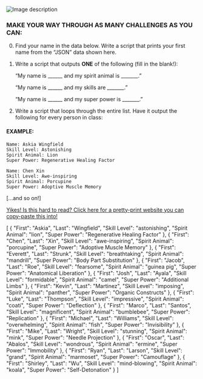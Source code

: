 
![Image description](https://github.com/csfeeser/TLG-Python/blob/master/skill%20level.png?raw=true)

### MAKE YOUR WAY THROUGH AS MANY CHALLENGES AS YOU CAN:

0. Find your name in the data below. Write a script that prints your first name from the “JSON” data shown here.

0. Write a script that outputs **ONE** of the following (fill in the blank!):

	“My name is ______ and my spirit animal is _______.”

	“My name is ______ and my skills are _______.”

	“My name is ______ and my super power is _______.” 


0. Write a script that loops through the entire list. Have it output the following for every person in class:

#### EXAMPLE:
	
    Name: Askia Wingfield
	Skill Level: Astonishing
	Spirit Animal: Lion
	Super Power: Regenerative Healing Factor
		
	Name: Chen Xin
	Skill Level: Awe-inspiring
	Spirit Animal: Porcupine
	Super Power: Adoptive Muscle Memory

[...and so on!]

[Yikes! Is this hard to read? Click here for a pretty-print website you can copy-paste this into!](https://jsonformatter.org/json-pretty-print)

[
  {
    "First": "Askia",
    "Last": "Wingfield",
    "Skill Level": "astonishing",
    "Spirit Animal": "lion",
    "Super Power": "Regenerative Healing Factor"
  },
  {
    "First": "Chen",
    "Last": "Xin",
    "Skill Level": "awe-inspiring",
    "Spirit Animal": "porcupine",
    "Super Power": "Adoptive Muscle Memory"
  },
  {
    "First": "Everett",
    "Last": "Strunk",
    "Skill Level": "breathtaking",
    "Spirit Animal": "mandrill",
    "Super Power": "Body Part Substitution"
  },
  {
    "First": "Jacob",
    "Last": "Roe",
    "Skill Level": "fearsome",
    "Spirit Animal": "guinea pig",
    "Super Power": "Anatomical Liberation"
  },
  {
    "First": "Josh",
    "Last": "Ayala",
    "Skill Level": "formidable",
    "Spirit Animal": "camel",
    "Super Power": "Additional Limbs"
  },
  {
    "First": "Kevin",
    "Last": "Martinez",
    "Skill Level": "imposing",
    "Spirit Animal": "panther",
    "Super Power": "Organic Constructs"
  },
  {
    "First": "Luke",
    "Last": "Thompson",
    "Skill Level": "impressive",
    "Spirit Animal": "coati",
    "Super Power": "Deflection"
  },
  {
    "First": "Marco",
    "Last": "Santos",
    "Skill Level": "magnificent",
    "Spirit Animal": "bumblebee",
    "Super Power": "Replication"
  },
  {
    "First": "Michael",
    "Last": "Williams",
    "Skill Level": "overwhelming",
    "Spirit Animal": "fish",
    "Super Power": "Invisibility"
  },
  {
    "First": "Mike",
    "Last": "Wright",
    "Skill Level": "stunning",
    "Spirit Animal": "mink",
    "Super Power": "Needle Projection"
  },
  {
    "First": "Oscar",
    "Last": "Abalos",
    "Skill Level": "wondrous",
    "Spirit Animal": "ermine",
    "Super Power": "Immobility"
  },
  {
    "First": "Ryan",
    "Last": "Larson",
    "Skill Level": "grand",
    "Spirit Animal": "marmoset",
    "Super Power": "Camouflage"
  },
  {
    "First": "Shirley",
    "Last": "Wu",
    "Skill Level": "mind-blowing",
    "Spirit Animal": "koala",
    "Super Power": "Self-Detonation"
  }
]
